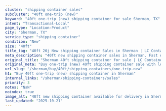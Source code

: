 ```yaml
---
cluster: "shipping container sales"
subcluster: "40ft one-trip (new)"
keyword: "40ft one-trip (new) shipping container for sale Sherman, TX"
intent: "Transactional-Local"
page_type: "Location-Product"
city: "Sherman, TX"
service_type: "shipping container"
condition: "New"
size: "40ft"
title_tag: "40ft 26j New shipping container Sales in Sherman | LC Container"
meta_description: "40ft new shipping container sales in Sherman. Fast delivery, competitive pricing. Serving shipping containers area. Quote ID: RWN. Call (214) 524-4168 for your free quote today."
original_title: "Sherman 40ft shipping container for sale | LC Container"
original_meta: "Buy one-trip (new) 40ft shipping container sale with local delivery in Sherman, TX. LC Container — local Since 2003. Request a fast quote today."
url_slug: "/sherman/buy/40ft/shipping-containers/one-trip-new"
h1: "Buy 40ft one-trip (new) shipping container in Sherman"
internal_links: "/sherman/shipping-containers/sales"
priority: 3
notes: "NaN"
noindex: true
image_alt: "40ft new shipping container available for delivery in Sherman"
last_updated: "2025-10-21"
---
```


<!-- TODO: Add unique city/inventory copy, images, and internal links here. -->
